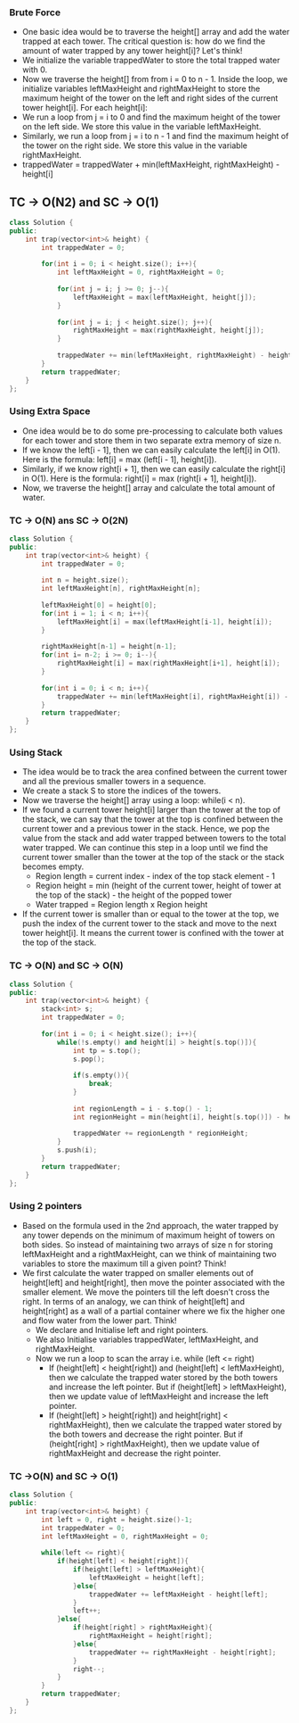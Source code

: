 ### Brute Force

- One basic idea would be to traverse the height[] array and add the water trapped at each tower. The critical question is: how do we find the amount of water trapped by any tower height[i]? Let's think!
- We initialize the variable trappedWater to store the total trapped water with 0.
- Now we traverse the height[] from from i = 0 to n - 1. Inside the loop, we initialize variables leftMaxHeight and rightMaxHeight to store the maximum height of the tower on the left and right sides of the current tower height[i]. For each height[i]:
- We run a loop from j = i to 0 and find the maximum height of the tower on the left side. We store this value in the variable leftMaxHeight.
- Similarly, we run a loop from j = i to n - 1 and find the maximum height of the tower on the right side. We store this value in the variable rightMaxHeight.
- trappedWater = trappedWater + min(leftMaxHeight, rightMaxHeight) - height[i]

## TC -> O(N2) and SC -> O(1)

```c++
class Solution {
public:
    int trap(vector<int>& height) {
        int trappedWater = 0;
        
        for(int i = 0; i < height.size(); i++){
            int leftMaxHeight = 0, rightMaxHeight = 0;
            
            for(int j = i; j >= 0; j--){
                leftMaxHeight = max(leftMaxHeight, height[j]);
            }
            
            for(int j = i; j < height.size(); j++){
                rightMaxHeight = max(rightMaxHeight, height[j]);
            }
            
            trappedWater += min(leftMaxHeight, rightMaxHeight) - height[i];
        }
        return trappedWater;
    }
};
```

### Using Extra Space 

- One idea would be to do some pre-processing to calculate both values for each tower and store them in two separate extra memory of size n.
- If we know the left[i - 1], then we can easily calculate the left[i] in O(1). Here is the formula: left[i] = max (left[i - 1], height[i]).
- Similarly, if we know right[i + 1], then we can easily calculate the right[i] in O(1). Here is the formula: right[i] = max (right[i + 1], height[i]).
- Now, we traverse the height[] array and calculate the total amount of water.

### TC -> O(N) ans SC -> O(2N)

```c++
class Solution {
public:
    int trap(vector<int>& height) {
        int trappedWater = 0;
        
        int n = height.size();
        int leftMaxHeight[n], rightMaxHeight[n];
        
        leftMaxHeight[0] = height[0];
        for(int i = 1; i < n; i++){
            leftMaxHeight[i] = max(leftMaxHeight[i-1], height[i]);
        }
        
        rightMaxHeight[n-1] = height[n-1];
        for(int i= n-2; i >= 0; i--){
            rightMaxHeight[i] = max(rightMaxHeight[i+1], height[i]);
        }
        
        for(int i = 0; i < n; i++){
            trappedWater += min(leftMaxHeight[i], rightMaxHeight[i]) - height[i];
        }
        return trappedWater;
    }
};
```

### Using Stack 

- The idea would be to track the area confined between the current tower and all the previous smaller towers in a sequence.
- We create a stack S to store the indices of the towers.
- Now we traverse the height[] array using a loop: while(i < n).
- If we found a current tower height[i] larger than the tower at the top of the stack, we can say that the tower at the top is confined between the current tower and a previous tower in the stack. Hence, we pop the value from the stack and add water trapped between towers to the total water trapped. We can continue this step in a loop until we find the current tower smaller than the tower at the top of the stack or the stack becomes empty.
	- Region length = current index - index of the top stack element - 1
	- Region height = min (height of the current tower, height of tower at the top of the stack) - the height of the popped tower
	- Water trapped = Region length x Region height
- If the current tower is smaller than or equal to the tower at the top, we push the index of the current tower to the stack and move to the next tower height[i]. It means the current tower is confined with the tower at the top of the stack.

### TC -> O(N) and SC -> O(N)

```c++
class Solution {
public:
    int trap(vector<int>& height) {
        stack<int> s;
        int trappedWater = 0;
        
        for(int i = 0; i < height.size(); i++){
            while(!s.empty() and height[i] > height[s.top()]){
                int tp = s.top();
                s.pop();
                
                if(s.empty()){
                    break;
                }
                
                int regionLength = i - s.top() - 1;
                int regionHeight = min(height[i], height[s.top()]) - height[tp];
                
                trappedWater += regionLength * regionHeight;
            }
            s.push(i);
        }
        return trappedWater;
    }
};
```

### Using 2 pointers

- Based on the formula used in the 2nd approach, the water trapped by any tower depends on the minimum of maximum height of towers on both sides. So instead of maintaining two arrays of size n for storing leftMaxHeight and a rightMaxHeight, can we think of maintaining two variables to store the maximum till a given point? Think!
- We first calculate the water trapped on smaller elements out of height[left] and height[right], then move the pointer associated with the smaller element. We move the pointers till the left doesn't cross the right. In terms of an analogy, we can think of height[left] and height[right] as a wall of a partial container where we fix the higher one and flow water from the lower part. Think!
	- We declare and Initialise left and right pointers.
	- We also Initialise variables trappedWater, leftMaxHeight, and rightMaxHeight.
	- Now we run a loop to scan the array i.e. while (left <= right)
		- If (height[left] < height[right]) and (height[left] < leftMaxHeight), then we calculate the trapped water stored by the both towers and increase the left pointer. But if (height[left] > leftMaxHeight), then we update value of leftMaxHeight and increase the left pointer.
		- If (height[left] > height[right]) and height[right] < rightMaxHeight), then we calculate the trapped water stored by the both towers and decrease the right pointer. But if (height[right] > rightMaxHeight), then we update value of rightMaxHeight and decrease the right pointer.

### TC ->O(N) and SC -> O(1)

```c++
class Solution {
public:
    int trap(vector<int>& height) {
        int left = 0, right = height.size()-1;
        int trappedWater = 0;
        int leftMaxHeight = 0, rightMaxHeight = 0;
        
        while(left <= right){
            if(height[left] < height[right]){
                if(height[left] > leftMaxHeight){
                    leftMaxHeight = height[left];
                }else{
                    trappedWater += leftMaxHeight - height[left];
                }
                left++;
            }else{
                if(height[right] > rightMaxHeight){
                    rightMaxHeight = height[right];
                }else{
                    trappedWater += rightMaxHeight - height[right];
                }
                right--;
            }
        }
        return trappedWater;
    }
};
```
